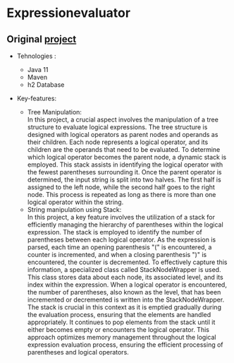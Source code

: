 # Expressionevaluator
## Original <a href="https://github.com/žleapwise/expression-evaluator">project</a>

* Tehnologies :
    * Java 11
     * Maven
    * h2 Database
  

* Key-features:
  * Tree Manipulation:</br>
  In this project, a crucial aspect involves the manipulation of a tree structure to evaluate logical expressions. The tree structure is designed with logical operators as parent nodes and operands as their children. Each node represents a logical operator, and its children are the operands that need to be evaluated. To determine which logical operator becomes the parent node, a dynamic stack is employed. This stack assists in identifying the logical operator with the fewest parentheses surrounding it. Once the parent operator is determined, the input string is split into two halves. The first half is assigned to the left node, while the second half goes to the right node. This process is repeated as long as there is more than one logical operator within the string.
  * String manipulation using Stack: </br>
    In this project, a key feature involves the utilization of a stack for efficiently managing the hierarchy of parentheses within the logical expression. The stack is employed to identify the number of parentheses between each logical operator. As the expression is parsed, each time an opening parenthesis "(" is encountered, a counter is incremented, and when a closing parenthesis ")" is encountered, the counter is decremented. To effectively capture this information, a specialized class called StackNodeWrapper is used. This class stores data about each node, its associated level, and its index within the expression. When a logical operator is encountered, the number of parentheses, also known as the level, that has been incremented or decremented is written into the StackNodeWrapper. The stack is crucial in this context as it is emptied gradually during the evaluation process, ensuring that the elements are handled appropriately. It continues to pop elements from the stack until it either becomes empty or encounters the logical operator. This approach optimizes memory management throughout the logical expression evaluation process, ensuring the efficient processing of parentheses and logical operators.
